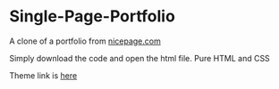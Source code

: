 # Single-Page-Portfolio

A clone of a portfolio from <a href="https://nicepage.com">nicepage.com</a>

Simply download the code and open the html file. 
Pure HTML and CSS

Theme link is <a href="https://nicepage.com/lp/72065/web-design-studio-of-art-landing-page">here</a>
